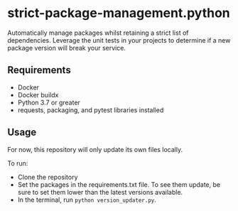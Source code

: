 # strict-package-management.python

Automatically manage packages whilst retaining a strict list of dependencies. Leverage the unit tests in your projects to determine if a new package version will break your service.

## Requirements
- Docker
- Docker buildx
- Python 3.7 or greater
- requests, packaging, and pytest libraries installed

## Usage
For now, this repository will only update its own files locally.

To run:
- Clone the repository
- Set the packages in the requirements.txt file. To see them update, be sure to set them lower than the latest versions available.
- In the terminal, run `python version_updater.py`.
